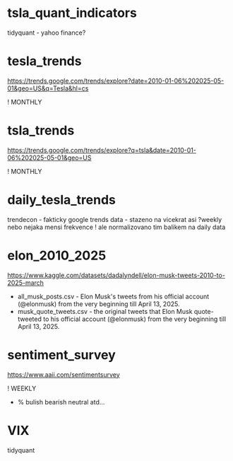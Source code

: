 # tsla_quant_indicators
tidyquant - yahoo finance?

# tesla_trends
https://trends.google.com/trends/explore?date=2010-01-06%202025-05-01&geo=US&q=Tesla&hl=cs

! MONTHLY

# tsla_trends
https://trends.google.com/trends/explore?q=tsla&date=2010-01-06%202025-05-01&geo=US

! MONTHLY

# daily_tesla_trends
trendecon - fakticky google trends data - stazeno na vicekrat asi ?weekly nebo nejaka mensi frekvence ! ale normalizovano tim balikem na daily data

# elon_2010_2025
https://www.kaggle.com/datasets/dadalyndell/elon-musk-tweets-2010-to-2025-march

- all_musk_posts.csv - Elon Musk's tweets from his official account (@elonmusk) from the very beginning till April 13, 2025.
- musk_quote_tweets.csv - the original tweets that Elon Musk quote-tweeted to his official account (@elonmusk) from the very beginning till April 13, 2025.

# sentiment_survey
https://www.aaii.com/sentimentsurvey

! WEEKLY
- % bulish bearish neutral atd...

# VIX
tidyquant
